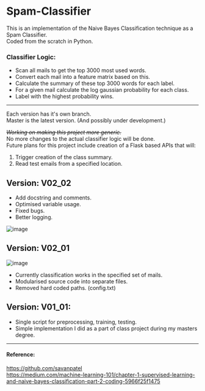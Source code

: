 # Spam-Classifier

This is an implementation of the Naive Bayes Classification technique as a Spam Classifier.    
Coded from the scratch in Python.

### Classifier Logic:
- Scan all mails to get the top 3000 most used words.
- Convert each mail into a feature matrix based on this.
- Calculate the summary of these top 3000 words for each label.
- For a given mail calculate the log gaussian probability for each class.
- Label with the highest probability wins.

---

Each version has it's own branch.   
Master is the latest version. (And possibly under development.)    

~~_Working on making this project more generic._~~   
No more changes to the actual classifier logic will be done.    
Future plans for this project include creation of a Flask based APIs that will:
1. Trigger creation of the class summary.
2. Read test emails from a specified location.

## Version: V02_02    
- Add docstring and comments.
- Optimised variable usage.
- Fixed bugs.
- Better logging.

![image](https://user-images.githubusercontent.com/17706548/195998689-ddf8480f-d47f-4615-99c3-aa35f03fe411.png)


## Version: V02_01    

![image](https://user-images.githubusercontent.com/17706548/194677163-c0e0f80c-7a59-4b44-b6d5-da15e90ec888.png)


- Currently classification works in the specified set of mails.
- Modularised source code into separate files.
- Removed hard coded paths. (config.txt)

## Version: V01_01:
- Single script for preprocessing, training, testing. 
- Simple implementation I did as a part of class project during my masters degree.

___


#### Reference:
https://github.com/savanpatel    
https://medium.com/machine-learning-101/chapter-1-supervised-learning-and-naive-bayes-classification-part-2-coding-5966f25f1475
